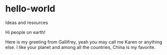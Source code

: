 # hello-world
Ideas and resources

Hi people on earth!

Here is my greeting from Gallifrey, yeah you may call me Karen or anything else.
I like your planet and among all the countries, China is my favorite.

